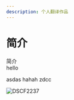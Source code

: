 ```yaml
---
description: 个人翻译作品
---
```


# 简介

简介  
hello

asdas
hahah zdcc

![DSCF2237](media/DSCF2237-1.jpg)



